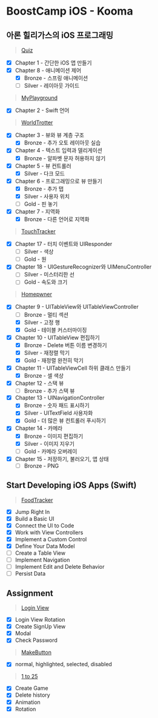 # BoostCamp iOS - Kooma

## 아론 힐리가스의 iOS 프로그래밍
> [Quiz](https://github.com/leejun6694/BoostCamp_iOS_kooma/tree/master/Aaron%20Hillegass/Quiz)
- [x] Chapter 1 - 간단한 iOS 앱 만들기
- [x] Chapter 8 - 애니메이션 제어
  - [x] Bronze - 스프링 애니메이션
  - [ ] Silver - 레이아웃 가이드
> [MyPlayground](https://github.com/leejun6694/BoostCamp_iOS_kooma/tree/master/Aaron%20Hillegass/MyPlayground.playground)
- [x] Chapter 2 - Swift 언어
> [WorldTrotter](https://github.com/leejun6694/BoostCamp_iOS_kooma/tree/master/Aaron%20Hillegass/WorldTrotter)
- [x] Chapter 3 - 뷰와 뷰 계층 구조
  - [x] Bronze - 추가 오토 레이아웃 실습
- [x] Chapter 4 - 텍스트 입력과 델리게이션
  - [x] Bronze - 알파벳 문자 허용하지 않기
- [x] Chapter 5 - 뷰 컨트롤러
  - [x] Silver - 다크 모드
- [x] Chapter 6 - 프로그래밍으로 뷰 만들기
  - [x] Bronze - 추가 탭
  - [x] Silver - 사용자 위치
  - [ ] Gold - 핀 놓기
- [x] Chapter 7 - 지역화
  - [x] Bronze - 다른 언어로 지역화
> [TouchTracker](https://github.com/leejun6694/BoostCamp_iOS_kooma/tree/master/Aaron%20Hillegass/TouchTracker)
- [x] Chapter 17 - 터치 이벤트와 UIResponder
  - [ ] Silver - 색상
  - [ ] Gold - 원
- [x] Chapter 18 - UIGestureRecognizer와 UIMenuController
  - [ ] Silver - 미스터리한 선
  - [ ] Gold - 속도와 크기
> [Homepwner](https://github.com/leejun6694/BoostCamp_iOS_kooma/tree/master/Aaron%20Hillegass/Homepwner)
- [x] Chapter 9 - UITableView와 UITableViewController
  - [ ] Bronze - 멀티 섹션
  - [x] Silver - 고정 행
  - [x] Gold - 테이블 커스터마이징
- [x] Chapter 10 - UITableView 편집하기
  - [x] Bronze - Delete 버튼 이름 변경하기
  - [x] Silver - 재정렬 막기
  - [x] Gold - 재정렬 완전히 막기
- [x] Chapter 11 - UITableViewCell 하위 클래스 만들기
  - [x] Bronze - 셀 색상
- [x] Chapter 12 - 스택 뷰
  - [ ] Bronze - 추가 스택 뷰
- [x] Chapter 13 - UINavigationController
  - [x] Bronze - 숫자 패드 표시하기
  - [x] Silver - UITextField 사용자화
  - [x] Gold - 더 많은 뷰 컨트롤러 푸시하기
- [x] Chapter 14 - 카메라
  - [x] Bronze - 이미지 편집하기
  - [x] Silver - 이미지 지우기
  - [ ] Gold - 카메라 오버레이
- [x] Chapter 15 - 저장하기, 불러오기, 앱 상태
  - [ ] Bronze - PNG

## Start Developing iOS Apps (Swift)
> [FoodTracker](https://github.com/leejun6694/BoostCamp_iOS_kooma/tree/master/FoodTracker)
- [x] Jump Right In
- [x] Build a Basic UI
- [x] Connect the UI to Code
- [x] Work with View Controllers
- [x] Implement a Custom Control
- [x] Define Your Data Model
- [ ] Create a Table View
- [ ] Implement Navigation
- [ ] Implement Edit and Delete Behavior
- [ ] Persist Data

## Assignment
> [Login View](https://github.com/leejun6694/BoostCamp_iOS_kooma/tree/master/week2/LoginView)
  - [x] Login View Rotation
  - [x] Create SignUp View
  - [x] Modal
  - [x] Check Password
> [MakeButton](https://github.com/leejun6694/BoostCamp_iOS_kooma/tree/master/week3/MakeButton)
  - [x] normal, highlighted, selected, disabled
> [1 to 25](https://github.com/leejun6694/BoostCamp_iOS_kooma/tree/master/week4/OneToTwentyFive)
  - [x] Create Game
  - [x] Delete history
  - [x] Animation
  - [x] Rotation
